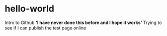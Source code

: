 # hello-world
Intro to Github 
**'I have never done this before and I hope it works'**
Trying to see if I can publish the test page online 
